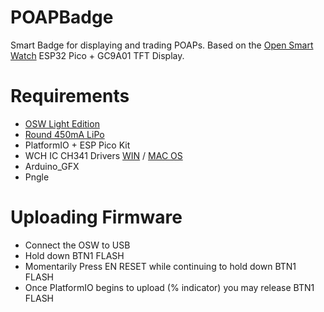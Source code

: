 # POAPBadge
Smart Badge for displaying and trading POAPs. Based on the [Open Smart Watch](https://open-smartwatch.github.io/watches/light-edition/) ESP32 Pico + GC9A01 TFT Display.

# Requirements
* [OSW Light Edition](https://a.aliexpress.com/_mKoyMox)
* [Round 450mA LiPo](https://a.aliexpress.com/_mrvOz8P)
* PlatformIO + ESP Pico Kit
* WCH IC CH341 Drivers [WIN](http://www.wch-ic.com/downloads/CH341SER_ZIP.html) / [MAC OS](http://www.wch-ic.com/downloads/CH341SER_MAC_ZIP.html)
* Arduino_GFX
* Pngle

# Uploading Firmware
* Connect the OSW to USB
* Hold down BTN1 FLASH
* Momentarily Press EN RESET while continuing to hold down BTN1 FLASH
* Once PlatformIO begins to upload (% indicator) you may release BTN1 FLASH
